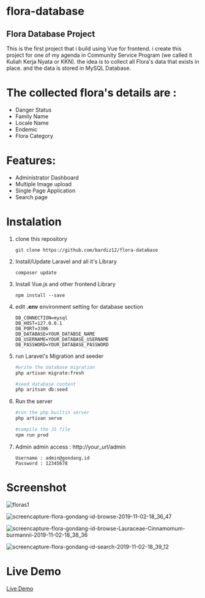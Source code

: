 # flora-database
Flora Database Project
------------------
This is the first project that i build using Vue for frontend.
i create this project for one of my agenda in Community Service Program (we called it Kuliah Kerja Nyata or KKN). the idea is to collect all Flora's data that exists in place. and the data is stored in MySQL Database.

# The collected flora's details are :
  - Danger Status
  - Family Name
  - Locale Name
  - Endemic
  - Flora Category

# Features:
  - Administrator Dashboard
  - Multiple Image upload
  - Single Page Application
  - Search page

# Instalation
1. clone this repository 
    ```
    git clone https://github.com/bardiz12/flora-database
2. Install/Update Laravel and all it's Library
    ```
    composer update
3. Install Vue.js and other frontend Library
    ```
    npm install --save
4. edit __.env__ environment setting for database section
    ```
    DB_CONNECTION=mysql
    DB_HOST=127.0.0.1
    DB_PORT=3306
    DB_DATABASE=YOUR_DATABSE_NAME
    DB_USERNAME=YOUR_DATABASE_USERNAME
    DB_PASSWORD=YOUR_DATABASE_PASSWORD
5. run Laravel's Migration and seeder
    ```bash
    #write the database migration
    php artisan migrate:fresh
    
    #seed database content
    php aritsan db:seed
6. Run the server
    ```bash
    #run the php builtin server
    php artisan serve
    
    #compile the JS file
    npm run prod
    
7. Admin
    admin access : http://your_url/admin
    ```
    Username : admin@gondang.id
    Password : 12345678
# Screenshot
![floras1](https://user-images.githubusercontent.com/25524265/68070341-b0d6b800-fd9f-11e9-8a56-9db63c11d135.jpg)

![screencapture-flora-gondang-id-browse-2019-11-02-18_36_47](https://user-images.githubusercontent.com/25524265/68070350-bfbd6a80-fd9f-11e9-919d-bc274ccc3e7d.png)

![screencapture-flora-gondang-id-browse-Lauraceae-Cinnamomum-burmannii-2019-11-02-18_38_36](https://user-images.githubusercontent.com/25524265/68070381-00b57f00-fda0-11e9-979c-535d764ab7e8.png)

![screencapture-flora-gondang-id-search-2019-11-02-18_39_12](https://user-images.githubusercontent.com/25524265/68070430-aff25600-fda0-11e9-8b62-049d4df6b686.png)

# Live Demo
[Live Demo](http://flora.gondang.id/)
    
